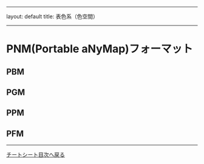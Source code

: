 ---
layout: default
title: 表色系（色空間）
___
# PNM(Portable aNyMap)フォーマット
## PBM
## PGM
## PPM
## PFM
----
[チートシート目次へ戻る](./index.md)
